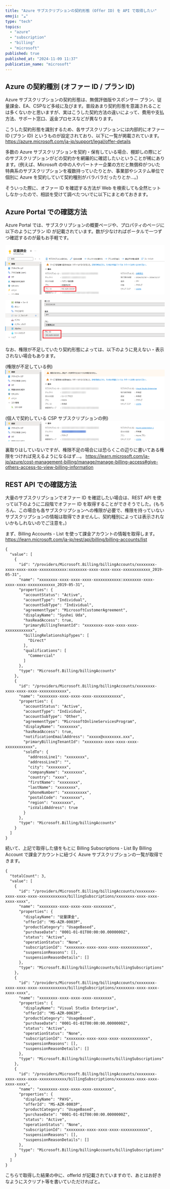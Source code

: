 ```yaml
---
title: "Azure サブスクリプションの契約形態 (Offer ID) を API で取得したい"
emoji: "☁️"
type: "tech"
topics:
  - "azure"
  - "subscription"
  - "billing"
  - "microsoft"
published: true
published_at: "2024-11-09 11:37"
publication_name: "microsoft"
---
```


## Azure の契約種別 (オファー ID / プラン ID)

Azure サブスクリプションの契約形態は、無償評価版やスポンサー プラン、従量課金、EA、CSPなど多岐に及びます。普段あまり契約形態を意識されることは多くないかと思いますが、実はこうした契約方法の違いによって、費用や支払方法、サポート窓口、返金プロセスなどが異なります。

こうした契約形態を識別するため、各サブスクリプションには内部的にオファー ID (プラン ID) というものが設定されており、以下に一覧が掲載されています。
https://azure.microsoft.com/ja-jp/support/legal/offer-details

多数の Azure サブスクリプションを契約・保有している場合、棚卸しの際にどのサブスクリプションがどの契約かを網羅的に確認したいということが稀にあります。(例えば、Microsoft の中の人やパートナー企業の方だと無償枠がついた特典系のサブスクリプションを複数持っていたりとか、事業部やシステム単位で個別に Azure を契約していて契約種別がバラバラだったりとか…。)

そういった際に、オファー ID を確認する方法が Web を検索しても全然ヒットしなかったので、相談を受けて調べたついでに以下にまとめておきます。

## Azure Portal での確認方法

Azure Portal では、サブスクリプションの概要ページや、プロパティのページに以下のようにプラン ID が記載されています。数が少なければポータルで一つずつ確認するのが最もお手軽です。

![](/images/get-offerid/1.png)

![](/images/get-offerid/2.png)

なお、権限が不足していたり契約形態によっては、以下のように見えない・表示されない場合もあります。

(権限が不足している例)
![](/images/get-offerid/3.png)

(個人で契約している CSP サブスクリプションの例)
![](/images/get-offerid/4.png)

裏取りはしていないですが、権限不足の場合には恐らくこの辺りに書いてある権限をつければ見えるようになるはず…。
https://learn.microsoft.com/ja-jp/azure/cost-management-billing/manage/manage-billing-access#give-others-access-to-view-billing-information

## REST API での確認方法

大量のサブスクリプションでオファー ID を確認したい場合は、REST API を使って以下のように二段階でオファー ID を取得することができそうでした。(もちろん、この場合も各サブスクリプションへの権限が必要で、権限を持っていないサブスクリプションの情報は取得できませんし、契約種別によっては表示されないかもしれないのでご注意を。)

まず、Billing Accounts - List を使って課金アカウントの情報を取得します。
https://learn.microsoft.com/ja-jp/rest/api/billing/billing-accounts/list

```
{
  "value": [
    {
      "id": "/providers/Microsoft.Billing/billingAccounts/xxxxxxxx-xxxx-xxxx-xxxx-xxxxxxxxxxxx:xxxxxxxx-xxxx-xxxx-xxxx-xxxxxxxxxxxx_2019-05-31",
      "name": "xxxxxxxx-xxxx-xxxx-xxxx-xxxxxxxxxxxx:xxxxxxxx-xxxx-xxxx-xxxx-xxxxxxxxxxxx_2019-05-31",
      "properties": {
        "accountStatus": "Active",
        "accountType": "Individual",
        "accountSubType": "Individual",
        "agreementType": "MicrosoftCustomerAgreement",
        "displayName": "Syuhei Uda",
        "hasReadAccess": true,
        "primaryBillingTenantId": "xxxxxxxx-xxxx-xxxx-xxxx-xxxxxxxxxxxx",
        "billingRelationshipTypes": [
          "Direct"
        ],
        "qualifications": [
          "Commercial"
        ]
      },
      "type": "Microsoft.Billing/billingAccounts"
    },
    {
      "id": "/providers/Microsoft.Billing/billingAccounts/xxxxxxxx-xxxx-xxxx-xxxx-xxxxxxxxxxxx",
      "name": "xxxxxxxx-xxxx-xxxx-xxxx-xxxxxxxxxxxx",
      "properties": {
        "accountStatus": "Active",
        "accountType": "Individual",
        "accountSubType": "Other",
        "agreementType": "MicrosoftOnlineServicesProgram",
        "displayName": "xxxxxxxx",
        "hasReadAccess": true,
        "notificationEmailAddress": "xxxxx@xxxxxxxx.xxx",
        "primaryBillingTenantId": "xxxxxxxx-xxxx-xxxx-xxxx-xxxxxxxxxxxx",
        "soldTo": {
          "addressLine1": "xxxxxxxx",
          "addressLine3": "",
          "city": "xxxxxxxx",
          "companyName": "xxxxxxxx",
          "country": "xxxx",
          "firstName": "xxxxxxxx",
          "lastName": "xxxxxxxx",
          "phoneNumber": "xxxxxxxxxx",
          "postalCode": "xxxxxxxx",
          "region": "xxxxxxxx",
          "isValidAddress": true
        }
      },
      "type": "Microsoft.Billing/billingAccounts"
    }
  ]
}
```

続いて、上記で取得した値をもとに Billing Subscriptions - List By Billing Account で課金アカウントに紐づく Azure サブスクリプションの一覧が取得できます。

```
{
  "totalCount": 3,
  "value": [
    {
      "id": "/providers/Microsoft.Billing/billingAccounts/xxxxxxxx-xxxx-xxxx-xxxx-xxxxxxxxxxxx/billingSubscriptions/xxxxxxxx-xxxx-xxxx-xxxx-xxxx",
      "name": "xxxxxxxx-xxxx-xxxx-xxxx-xxxxxxxx",
      "properties": {
        "displayName": "従量課金",
        "offerId": "MS-AZR-0003P",
        "productCategory": "UsageBased",
        "purchaseDate": "0001-01-01T00:00:00.0000000Z",
        "status": "Active",
        "operationStatus": "None",
        "subscriptionId": "xxxxxxxx-xxxx-xxxx-xxxx-xxxxxxxxxxxx",
        "suspensionReasons": [],
        "suspensionReasonDetails": []
      },
      "type": "Microsoft.Billing/billingAccounts/billingSubscriptions"
    },
    {
      "id": "/providers/Microsoft.Billing/billingAccounts/xxxxxxxx-xxxx-xxxx-xxxx-xxxxxxxxxxxx/billingSubscriptions/xxxxxxxx-xxxx-xxxx-xxxx-xxxx",
      "name": "xxxxxxxx-xxxx-xxxx-xxxx-xxxxxxxx",
      "properties": {
        "displayName": "Visual Studio Enterprise",
        "offerId": "MS-AZR-0063P",
        "productCategory": "UsageBased",
        "purchaseDate": "0001-01-01T00:00:00.0000000Z",
        "status": "Active",
        "operationStatus": "None",
        "subscriptionId": "xxxxxxxx-xxxx-xxxx-xxxx-xxxxxxxxxxxx",
        "suspensionReasons": [],
        "suspensionReasonDetails": []
      },
      "type": "Microsoft.Billing/billingAccounts/billingSubscriptions"
    },
    {
      "id": "/providers/Microsoft.Billing/billingAccounts/xxxxxxxx-xxxx-xxxx-xxxx-xxxxxxxxxxxx/billingSubscriptions/xxxxxxxx-xxxx-xxxx-xxxx-xxxx",
      "name": "xxxxxxxx-xxxx-xxxx-xxxx-xxxxxxxx",
      "properties": {
        "displayName": "PAYG",
        "offerId": "MS-AZR-0003P",
        "productCategory": "UsageBased",
        "purchaseDate": "0001-01-01T00:00:00.0000000Z",
        "status": "Active",
        "operationStatus": "None",
        "subscriptionId": "xxxxxxxx-xxxx-xxxx-xxxx-xxxxxxxxxxxx",
        "suspensionReasons": [],
        "suspensionReasonDetails": []
      },
      "type": "Microsoft.Billing/billingAccounts/billingSubscriptions"
    }
  ]
}
```

こちらで取得した結果の中に、offerId が記載されていますので、あとはお好きなようにスクリプト等を書いていただければと。